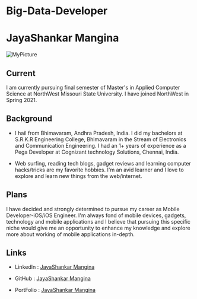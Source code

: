 # Big-Data-Developer

# JayaShankar Mangina

![MyPicture](/img/Linkedin.jpg)

## Current
I am currently pursuing final semester of Master's in Applied Computer Science at NorthWest Missouri State University. I have joined NorthWest in Spring 2021.

## Background
- I hail from Bhimavaram, Andhra Pradesh, India. I did my bachelors at S.R.K.R Engineering College, Bhimavaram in the Stream of Electronics and Communication Engineering. I had an 1+ years of experience as a Pega Developer at Cognizant technology Solutions, Chennai, India. 

- Web surfing, reading tech blogs, gadget reviews and learning computer hacks/tricks are my favorite hobbies. I'm an avid learner and I love to explore and learn new things from the web/internet.

## Plans
I have decided and strongly determined to pursue my career as Mobile Developer-iOS/iOS Engineer. I'm always fond of mobile devices, gadgets, technology and mobile applications and I believe that pursuing this specific niche would give me an opportunity to enhance my knowledge and explore more about working of mobile applications in-depth.

## Links
- LinkedIn : [JayaShankar Mangina](https://www.linkedin.com/in/jayashankarmangina/)

- GitHub : [JayaShankar Mangina](https://github.com/jyshnkr)

- PortFolio : [JayaShankar Mangina](https://jyshnkr.github.io) 

